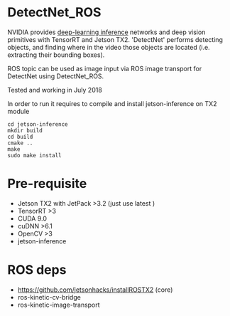 # DetectNet_ROS
NVIDIA provides [deep-learning inference](https://github.com/dusty-nv/jetson-inference) networks and deep vision primitives with TensorRT and Jetson TX2. 'DetectNet' performs detecting objects, and finding where in the video those objects are located (i.e. extracting their bounding boxes). 

ROS topic can be used as image input via ROS image transport for DetectNet using DetectNet_ROS.

Tested and working in July 2018


In order to run it requires to compile and install jetson-inference on TX2 module

    cd jetson-inference
    mkdir build
    cd build
    cmake ..
    make
    sudo make install


  
# Pre-requisite
- Jetson TX2 with JetPack >3.2 (just use latest ) 
- TensorRT >3
- CUDA 9.0
- cuDNN >6.1
- OpenCV >3
- jetson-inference

# ROS deps

- https://github.com/jetsonhacks/installROSTX2 (core)
- ros-kinetic-cv-bridge
- ros-kinetic-image-transport
